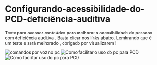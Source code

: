 # Configurando-acessibilidade-do-PCD-deficiência-auditiva
Teste para acessar conteúdos para melhorar a acessibilidade de pessoas com deficiência auditiva .
Basta clicar nos línks abaixo.
Lembrando que é um teste e será melhorado , obrigado por visualizarem !

![comandos por voz no pc ](https://github.com/odilondados/Configurando-acessibilidade-do-PCD---defici-ncia-auditiva-/assets/93781298/a024a165-105a-4ff0-a5e3-857a2a8470de)
![Como facilitar o uso do pc para PCD](https://github.com/odilondados/Configurando-acessibilidade-do-PCD---defici-ncia-auditiva-/assets/93781298/ba9a5eb6-2bb3-4e3b-922a-44885f4776fa)
![Como facilitar uso do pc para PCD](https://github.com/odilondados/Configurando-acessibilidade-do-PCD---defici-ncia-auditiva-/assets/93781298/29793be9-a9a8-4fda-bc04-301740d56ac9)

